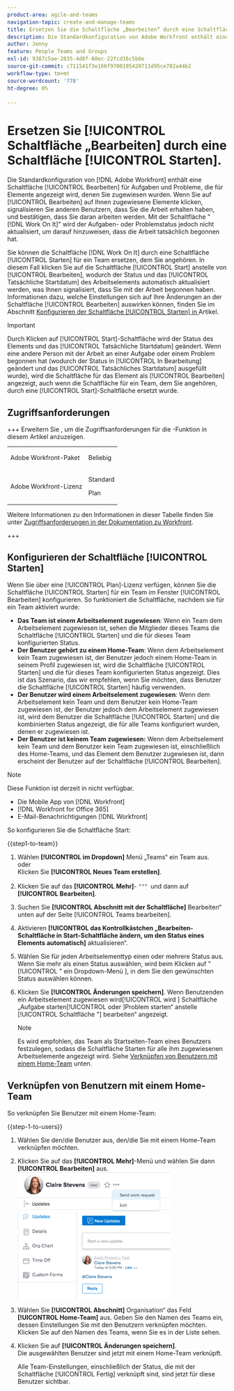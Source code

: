 ```yaml
---
product-area: agile-and-teams
navigation-topic: create-and-manage-teams
title: Ersetzen Sie die Schaltfläche „Bearbeiten“ durch eine Schaltfläche „Starten“
description: Die Standardkonfiguration von Adobe Workfront enthält eine Schaltfläche „Bearbeiten“ für Aufgaben und Probleme, die für Elemente angezeigt wird, denen Sie zugewiesen wurden.
author: Jenny
feature: People Teams and Groups
exl-id: 9387c5ae-2835-4d8f-80ec-22fcd16c5b6e
source-git-commit: c711541f3e166f9700195420711d95ce782a44b2
workflow-type: tm+mt
source-wordcount: '778'
ht-degree: 0%

---
```


# Ersetzen Sie [!UICONTROL  Schaltfläche „Bearbeiten] durch eine Schaltfläche [!UICONTROL Starten].

Die Standardkonfiguration von [!DNL Adobe Workfront] enthält eine Schaltfläche [!UICONTROL Bearbeiten] für Aufgaben und Probleme, die für Elemente angezeigt wird, denen Sie zugewiesen wurden. Wenn Sie auf [!UICONTROL Bearbeiten] auf Ihnen zugewiesene Elemente klicken, signalisieren Sie anderen Benutzern, dass Sie die Arbeit erhalten haben, und bestätigen, dass Sie daran arbeiten werden. Mit der Schaltfläche &quot;[!DNL Work On It]&quot; wird der Aufgaben- oder Problemstatus jedoch nicht aktualisiert, um darauf hinzuweisen, dass die Arbeit tatsächlich begonnen hat.

Sie können die Schaltfläche [!DNL Work On It] durch eine Schaltfläche [!UICONTROL Starten] für ein Team ersetzen, dem Sie angehören. In diesem Fall klicken Sie auf die Schaltfläche [!UICONTROL Start] anstelle von [!UICONTROL Bearbeiten], wodurch der Status und das [!UICONTROL Tatsächliche Startdatum] des Arbeitselements automatisch aktualisiert werden, was Ihnen signalisiert, dass Sie mit der Arbeit begonnen haben. Informationen dazu, welche Einstellungen sich auf Ihre Änderungen an der Schaltfläche [!UICONTROL Bearbeiten] auswirken können, finden Sie im Abschnitt [Konfigurieren der Schaltfläche [!UICONTROL Starten] in ](#configure-the-uicontrol-start-button) Artikel.

>[!IMPORTANT]
>
>Durch Klicken auf [!UICONTROL Start]-Schaltfläche wird der Status des Elements und das [!UICONTROL Tatsächliche Startdatum] geändert. Wenn eine andere Person mit der Arbeit an einer Aufgabe oder einem Problem begonnen hat (wodurch der Status in [!UICONTROL In Bearbeitung] geändert und das [!UICONTROL Tatsächliches Startdatum] ausgefüllt wurde), wird die Schaltfläche für das Element als [!UICONTROL Bearbeiten] angezeigt, auch wenn die Schaltfläche für ein Team, dem Sie angehören, durch eine [!UICONTROL Start]-Schaltfläche ersetzt wurde.

## Zugriffsanforderungen

+++ Erweitern Sie , um die Zugriffsanforderungen für die -Funktion in diesem Artikel anzuzeigen.

<table style="table-layout:auto"> 
 <col> 
 <col> 
 <tbody> 
  <tr data-mc-conditions=""> 
   <td role="rowheader"> <p>Adobe Workfront-Paket</p> </td> 
   <td>Beliebig</td> 
  </tr> 
  <tr> 
   <td role="rowheader">Adobe Workfront-Lizenz</td> 
   <td>
   <p>Standard</p>
   <p>Plan</p></td>
  </tr> 
 </tbody> 
</table>

Weitere Informationen zu den Informationen in dieser Tabelle finden Sie unter [Zugriffsanforderungen in der Dokumentation zu Workfront](/help/quicksilver/administration-and-setup/add-users/access-levels-and-object-permissions/access-level-requirements-in-documentation.md).

+++

## Konfigurieren der Schaltfläche [!UICONTROL Starten]

Wenn Sie über eine [!UICONTROL Plan]-Lizenz verfügen, können Sie die Schaltfläche [!UICONTROL Starten] für ein Team im Fenster [!UICONTROL Bearbeiten] konfigurieren. So funktioniert die Schaltfläche, nachdem sie für ein Team aktiviert wurde:

* **Das Team ist einem Arbeitselement zugewiesen**: Wenn ein Team dem Arbeitselement zugewiesen ist, sehen die Mitglieder dieses Teams die Schaltfläche [!UICONTROL Starten] und die für dieses Team konfigurierten Status.
* **Der Benutzer gehört zu einem Home-Team**: Wenn dem Arbeitselement kein Team zugewiesen ist, der Benutzer jedoch einem Home-Team in seinem Profil zugewiesen ist, wird die Schaltfläche [!UICONTROL Starten] und die für dieses Team konfigurierten Status angezeigt. Dies ist das Szenario, das wir empfehlen, wenn Sie möchten, dass Benutzer die Schaltfläche [!UICONTROL Starten] häufig verwenden.
* **Der Benutzer wird einem Arbeitselement zugewiesen**: Wenn dem Arbeitselement kein Team und dem Benutzer kein Home-Team zugewiesen ist, der Benutzer jedoch dem Arbeitselement zugewiesen ist, wird dem Benutzer die Schaltfläche [!UICONTROL Starten] und die kombinierten Status angezeigt, die für alle Teams konfiguriert wurden, denen er zugewiesen ist.
* **Der Benutzer ist keinem Team zugewiesen:** Wenn dem Arbeitselement kein Team und dem Benutzer kein Team zugewiesen ist, einschließlich des Home-Teams, und das Element dem Benutzer zugewiesen ist, dann erscheint der Benutzer auf der Schaltfläche [!UICONTROL Bearbeiten].

>[!NOTE]
>
>Diese Funktion ist derzeit in nicht verfügbar.
>
>* Die Mobile App von [!DNL Workfront]
>* [!DNL Workfront for Office 365]
>* E-Mail-Benachrichtigungen [!DNL Workfront]
>

So konfigurieren Sie die Schaltfläche Start:

{{step1-to-team}}

1. Wählen **[!UICONTROL im Dropdown]** Menü „Teams“ ein Team aus.\
   oder\
   Klicken Sie **[!UICONTROL Neues Team erstellen]**.

1. Klicken Sie auf das **[!UICONTROL Mehr]**-![](assets/more-icon.png) und dann auf **[!UICONTROL Bearbeiten]**.

1. Suchen Sie **[!UICONTROL Abschnitt mit der Schaltfläche]** Bearbeiten“ unten auf der Seite [!UICONTROL Teams bearbeiten].
1. Aktivieren **[!UICONTROL das Kontrollkästchen „Bearbeiten-Schaltfläche in Start-Schaltfläche ändern, um den Status eines Elements automatisch]** aktualisieren“.
1. Wählen Sie für jeden Arbeitselementtyp einen oder mehrere Status aus. Wenn Sie mehr als einen Status auswählen, wird beim Klicken auf &quot;[!UICONTROL &quot; ein Dropdown-Menü ], in dem Sie den gewünschten Status auswählen können.
1. Klicken Sie **[!UICONTROL Änderungen speichern]**. Wenn Benutzenden ein Arbeitselement zugewiesen wird[!UICONTROL  wird ] Schaltfläche „Aufgabe starten[!UICONTROL  oder ]Problem starten“ anstelle [!UICONTROL  Schaltfläche &quot;] bearbeiten“ angezeigt.

   >[!NOTE]
   >
   >Es wird empfohlen, das Team als Startseiten-Team eines Benutzers festzulegen, sodass die Schaltfläche Starten für alle ihm zugewiesenen Arbeitselemente angezeigt wird. Siehe [Verknüpfen von Benutzern mit einem Home-Team](#associate-users-with-a-home-team) unten.

## Verknüpfen von Benutzern mit einem Home-Team

So verknüpfen Sie Benutzer mit einem Home-Team:

{{step-1-to-users}}

1. Wählen Sie den/die Benutzer aus, den/die Sie mit einem Home-Team verknüpfen möchten.
1. Klicken Sie auf das **[!UICONTROL Mehr]**-Menü und wählen Sie dann **[!UICONTROL Bearbeiten]** aus.\
   ![](assets/user-settings-nwe-350x291.png)

1. Wählen Sie **[!UICONTROL Abschnitt]** Organisation“ das Feld **[!UICONTROL Home-Team]** aus. Geben Sie den Namen des Teams ein, dessen Einstellungen Sie mit den Benutzern verknüpfen möchten. Klicken Sie auf den Namen des Teams, wenn Sie es in der Liste sehen.

1. Klicken Sie auf **[!UICONTROL Änderungen speichern]**.\
   Die ausgewählten Benutzer sind jetzt mit einem Home-Team verknüpft.

   Alle Team-Einstellungen, einschließlich der Status, die mit der Schaltfläche [!UICONTROL Fertig] verknüpft sind, sind jetzt für diese Benutzer sichtbar.

